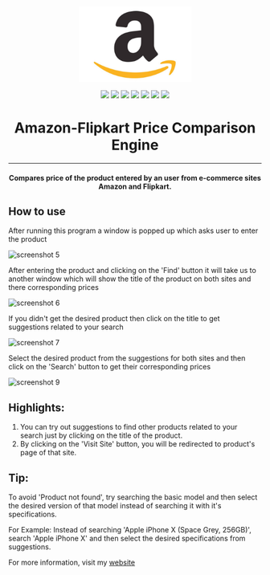 <p align="center">
  <a href="" rel="noopener">
 <img height=150px src="./img/amazon.jpg" alt="Amazon-logo"></a>
</p>


<div align="center">
<img src="https://img.shields.io/github/license/sushantPatrikar/Amazon-Flipkart-Price-Comparison-Engine">	
<img src="https://www.codefactor.io/repository/github/sushantpatrikar/Amazon-Flipkart-Price-Comparison-Engine/badge/master">
<img src="https://img.shields.io/github/issues-pr/sushantPatrikar/Amazon-Flipkart-Price-Comparison-Engine">
<img src="https://img.shields.io/github/stars/sushantPatrikar/Amazon-Flipkart-Price-Comparison-Engine">
<img src="https://img.shields.io/github/forks/sushantPatrikar/Amazon-Flipkart-Price-Comparison-Engine">
<img src="https://img.shields.io/github/issues/sushantPatrikar/Amazon-Flipkart-Price-Comparison-Engine">
<img src="https://img.shields.io/badge/PRs-welcome-informational">
</div>
<h1 align="center">Amazon-Flipkart Price Comparison Engine</h1>
<hr>
<h4 align="center">Compares price of the product entered by an user from e-commerce sites Amazon and Flipkart.</h4>

## How to use
After running this program a window is popped up which asks user to enter the product

![screenshot 5](https://user-images.githubusercontent.com/40419750/42380586-114b5d8e-814c-11e8-9147-e24ad9a309a6.png)

After entering the product and clicking on the 'Find' button it will take us to another window which will show the title of the product on both sites and there corresponding prices

![screenshot 6](https://user-images.githubusercontent.com/40419750/42381017-687b5cfc-814d-11e8-9312-8a46054e5286.png)

If you didn't get the desired product then click on the title to get suggestions related to your search

![screenshot 7](https://user-images.githubusercontent.com/40419750/42381407-90155cd0-814e-11e8-931a-7cef280047cc.png)

Select the desired product from the suggestions for both sites and then click on the 'Search' button to get their corresponding prices

![screenshot 9](https://user-images.githubusercontent.com/40419750/42381782-cbcb1bd8-814f-11e8-92c2-245ed3f2dc5d.png)

## Highlights:
1. You can try out suggestions to find other products related to your search just by clicking on the title of the product.
2. By clicking on the 'Visit Site' button, you will be redirected to product's page of that site.

## Tip:
To avoid 'Product not found', try searching the basic model and then select the desired version of that model instead of searching it with it's specifications.

For Example: Instead of searching 'Apple iPhone X (Space Grey, 256GB)', search 'Apple iPhone X' and then select the desired specifications from suggestions.

For more information, visit my <a href="https://sushantpatrikar.github.io/">website</a>



